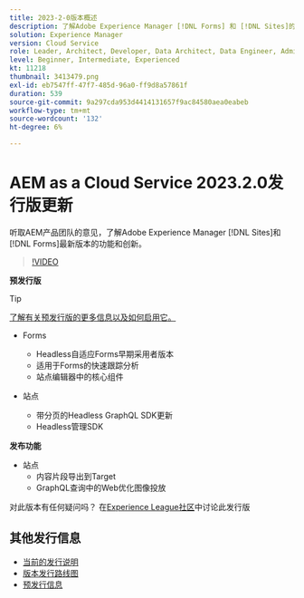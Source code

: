 ```yaml
---
title: 2023-2-0版本概述
description: 了解Adobe Experience Manager [!DNL Forms] 和 [!DNL Sites]的2023-2-0发行版的最新功能和创新。
solution: Experience Manager
version: Cloud Service
role: Leader, Architect, Developer, Data Architect, Data Engineer, Admin, User
level: Beginner, Intermediate, Experienced
kt: 11218
thumbnail: 3413479.png
exl-id: eb7547ff-47f7-485d-96a0-ff9d8a57861f
duration: 539
source-git-commit: 9a297cda953d4414131657f9ac84580aea0eabeb
workflow-type: tm+mt
source-wordcount: '132'
ht-degree: 6%

---
```


# AEM as a Cloud Service 2023.2.0发行版更新

听取AEM产品团队的意见，了解Adobe Experience Manager [!DNL Sites]和[!DNL Forms]最新版本的功能和创新。

>[!VIDEO](https://video.tv.adobe.com/v/3416885/?quality=12&learn=on)

**预发行版**

>[!TIP]
>
>[了解有关预发行版的更多信息以及如何启用它。](https://experienceleague.adobe.com/docs/experience-manager-cloud-service/content/release-notes/prerelease.html)

* Forms
   * Headless自适应Forms早期采用者版本
   * 适用于Forms的快速跟踪分析
   * 站点编辑器中的核心组件

* 站点
   * 带分页的Headless GraphQL SDK更新
   * Headless管理SDK

**发布功能**

* 站点
   * 内容片段导出到Target
   * GraphQL查询中的Web优化图像投放

对此版本有任何疑问吗？  在[Experience League社区](https://adobe.ly/3KCfab0)中讨论此发行版

## 其他发行信息

* [当前的发行说明](https://experienceleague.adobe.com/docs/experience-manager-cloud-service/content/release-notes/home.html?lang=zh-Hans)
* [版本发行路线图](https://experienceleague.adobe.com/docs/experience-manager-release-information/aem-release-updates/update-releases-roadmap.html?lang=zh-Hans)
* [预发行信息](https://experienceleague.adobe.com/docs/experience-manager-cloud-service/content/release-notes/prerelease.html)
